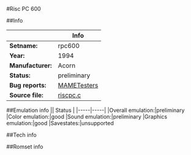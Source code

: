 #Risc PC 600

##Info

||Info|
|-----|-----|
|**Setname:**|rpc600
|**Year:**|1994
|**Manufacturer:**|Acorn
|**Status:**|preliminary
|**Bug reports:**|[MAMETesters](http://mametesters.org/view_all_set.php?type=1&temporary=y&search=riscpc.c)
|**Source file:**|[riscpc.c](https://github.com/mamedev/mame/blob/master/src/mess/drivers/riscpc.c)

##Emulation info
|| Status |
|-----|-----|
|Overall emulation:|preliminary
|Color emulation:|good
|Sound emulation:|preliminary
|Graphics emulation:|good
|Savestates:|unsupported

##Tech info

##Romset info

<!--- START OF EDITED COMMENT DO NOT TOUCH TEXT ABOVE-->
